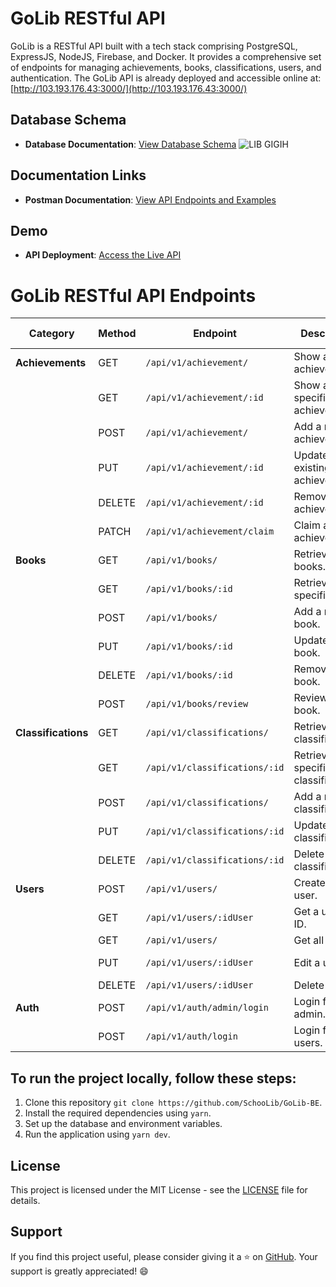 # GoLib RESTful API

GoLib is a RESTful API built with a tech stack comprising PostgreSQL, ExpressJS, NodeJS, Firebase, and Docker. It provides a comprehensive set of endpoints for managing achievements, books, classifications, users, and authentication. The GoLib API is already deployed and accessible online at: [http://103.193.176.43:3000/](http://103.193.176.43:3000/)



## Database Schema
- **Database Documentation**: [View Database Schema](https://dbdocs.io/hy.rezaalfanda/LIB-GIGIH)
![LIB GIGIH](https://github.com/SchooLib/GoLib-BE/assets/93983098/21db3510-84e3-40f2-bd3c-110acb953ca7)



## Documentation Links

- **Postman Documentation**: [View API Endpoints and Examples](https://documenter.getpostman.com/view/15041975/2s9YRGxpFf)


## Demo
- **API Deployment**: [Access the Live API](http://103.193.176.43:3000/api/v1)


# GoLib RESTful API Endpoints

| Category        | Method | Endpoint                        | Description                               | Authentication Required |
|-----------------|--------|---------------------------------|-------------------------------------------|-------------------------|
| **Achievements**| GET    | `/api/v1/achievement/`          | Show all achievements.                    | No                      |
|                 | GET    | `/api/v1/achievement/:id`       | Show a specific achievement.              | No                      |
|                 | POST   | `/api/v1/achievement/`          | Add a new achievement.                    | Yes (Firebase)          |
|                 | PUT    | `/api/v1/achievement/:id`       | Update an existing achievement.           | Yes (Firebase)          |
|                 | DELETE | `/api/v1/achievement/:id`       | Remove an achievement.                    | Yes (Admin)             |
|                 | PATCH  | `/api/v1/achievement/claim`     | Claim an achievement.                     | Yes (User)              |
| **Books**       | GET    | `/api/v1/books/`                | Retrieve all books.                       | No                      |
|                 | GET    | `/api/v1/books/:id`             | Retrieve a specific book.                 | No                      |
|                 | POST   | `/api/v1/books/`                | Add a new book.                           | Yes (Admin, Firebase)   |
|                 | PUT    | `/api/v1/books/:id`             | Update a book.                            | Yes (Admin, Firebase)   |
|                 | DELETE | `/api/v1/books/:id`             | Remove a book.                            | Yes (Admin)             |
|                 | POST   | `/api/v1/books/review`          | Review a book.                            | Yes (User)              |
| **Classifications** | GET | `/api/v1/classifications/`      | Retrieve all classifications.             | No                      |
|                 | GET    | `/api/v1/classifications/:id`   | Retrieve a specific classification.       | No                      |
|                 | POST   | `/api/v1/classifications/`      | Add a new classification.                 | Yes (Admin)             |
|                 | PUT    | `/api/v1/classifications/:id`   | Update a classification.                  | Yes (Admin)             |
|                 | DELETE | `/api/v1/classifications/:id`   | Delete a classification.                  | Yes (Admin)             |
| **Users**       | POST   | `/api/v1/users/`                | Create a new user.                        | Yes (Admin, Firebase)   |
|                 | GET    | `/api/v1/users/:idUser`         | Get a user by ID.                         | Yes (User)              |
|                 | GET    | `/api/v1/users/`                | Get all users.                            | No                      |
|                 | PUT    | `/api/v1/users/:idUser`         | Edit a user.                              | Yes (Admin, Firebase)   |
|                 | DELETE | `/api/v1/users/:idUser`         | Delete a user.                            | Yes (Admin)             |
| **Auth**        | POST   | `/api/v1/auth/admin/login`      | Login for admin.                          | No                      |
|                 | POST   | `/api/v1/auth/login`            | Login for users.                          | No                      |


## To run the project locally, follow these steps:

1. Clone this repository `git clone https://github.com/SchooLib/GoLib-BE`.
2. Install the required dependencies using `yarn`.
3. Set up the database and environment variables.
4. Run the application using `yarn dev`.

## License

This project is licensed under the MIT License - see the [LICENSE](LICENSE) file for details.

## Support

If you find this project useful, please consider giving it a ⭐️ on [GitHub](https://github.com/SchooLib/GoLib-BE). Your support is greatly appreciated! 😄

